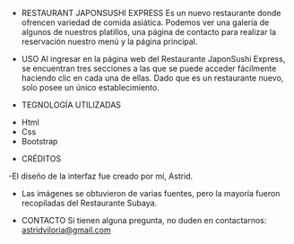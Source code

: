 * RESTAURANT JAPONSUSHI EXPRESS
Es un nuevo restaurante donde ofrencen variedad de comida asiática. Podemos ver una galería de algunos de nuestros platillos, una página de contacto para realizar la reservación nuestro menú y la página principal.

* USO 
Al ingresar en la página web del Restaurante JaponSushi Express, se encuentran tres secciones a las que se puede acceder fácilmente haciendo clic en cada una de ellas. Dado que es un restaurante nuevo, solo posee un único establecimiento.

* TEGNOLOGÍA UTILIZADAS
- Html 
- Css
- Bootstrap 

* CRÉDITOS 

-El diseño de la interfaz fue creado por mí, Astrid. 
- Las imágenes se obtuvieron de varias fuentes, pero la mayoría fueron recopiladas del Restaurante Subaya.



* CONTACTO 
Si tienen alguna pregunta, no duden en contactarnos: astridviloria@gmail.com